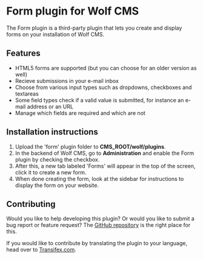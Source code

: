 Form plugin for Wolf CMS
========================

The Form plugin is a third-party plugin that lets you create and display forms on your installation of Wolf CMS.

Features
--------

* HTML5 forms are supported (but you can choose for an older version as well)
* Recieve submissions in your e-mail inbox
* Choose from various input types such as dropdowns, checkboxes and textareas
* Some field types check if a valid value is submitted, for instance an e-mail address or an URL
* Manage which fields are required and which are not

Installation instructions
-------------------------

1. Upload the 'form' plugin folder to **CMS_ROOT/wolf/plugins**.
2. In the backend of Wolf CMS, go to **Administration** and enable the Form plugin by checking the checkbox.
3. After this, a new tab labeled 'Forms' will appear in the top of the screen, click it to create a new form.
4. When done creating the form, look at the sidebar for instructions to display the form on your website.

Contributing
------------

Would you like to help developing this plugin? Or would you like to submit a bug report or feature request? The [GitHub repository](https://github.com/NicNLD/wolfcms-form) is the right place for this.

If you would like to contribute by translating the plugin to your language, head over to [Transifex.com](https://www.transifex.com/projects/p/wolfcms-form-plugin/).